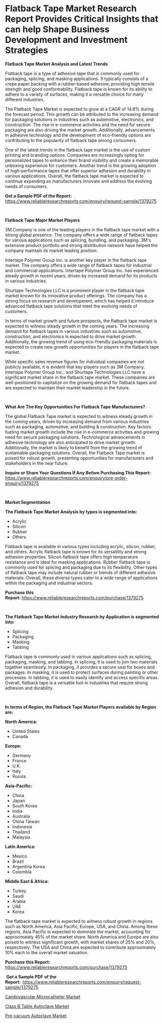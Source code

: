 <p><h1>Flatback Tape Market Research Report Provides Critical Insights that can help Shape Business Development and Investment Strategies</h1></p><p><strong>Flatback Tape Market Analysis and Latest Trends</strong></p>
<p><p>Flatback tape is a type of adhesive tape that is commonly used for packaging, splicing, and masking applications. It typically consists of a crepe paper backing with a rubber-based adhesive, providing high tensile strength and good conformability. Flatback tape is known for its ability to adhere to a variety of surfaces, making it a versatile choice for many different industries.</p><p>The Flatback Tape Market is expected to grow at a CAGR of 14.8% during the forecast period. This growth can be attributed to the increasing demand for packaging solutions in industries such as automotive, electronics, and construction. The rise in e-commerce activities and the need for secure packaging are also driving the market growth. Additionally, advancements in adhesive technology and the development of eco-friendly options are contributing to the popularity of flatback tape among consumers.</p><p>One of the latest trends in the flatback tape market is the use of custom printing and branding options. Companies are increasingly opting for personalized tapes to enhance their brand visibility and create a memorable unboxing experience for customers. Another trend is the growing adoption of high-performance tapes that offer superior adhesion and durability in various applications. Overall, the flatback tape market is expected to continue expanding as manufacturers innovate and address the evolving needs of consumers.</p></p>
<p><strong>Get a Sample PDF of the Report:&nbsp;</strong> <a href="https://www.reliableresearchreports.com/enquiry/request-sample/1379275">https://www.reliableresearchreports.com/enquiry/request-sample/1379275</a></p>
<p>&nbsp;</p>
<p><strong>Flatback Tape Major Market Players</strong></p>
<p><p>3M Company is one of the leading players in the flatback tape market with a strong global presence. The company offers a wide range of flatback tapes for various applications such as splicing, bundling, and packaging. 3M's extensive product portfolio and strong distribution network have helped the company maintain its market leading position.</p><p>Intertape Polymer Group Inc. is another key player in the flatback tape market. The company offers a wide range of flatback tapes for industrial and commercial applications. Intertape Polymer Group Inc. has experienced steady growth in recent years, driven by increased demand for its products in various industries.</p><p>Shurtape Technologies LLC is a prominent player in the flatback tape market known for its innovative product offerings. The company has a strong focus on research and development, which has helped it introduce advanced flatback tape solutions that meet the evolving needs of customers.</p><p>In terms of market growth and future prospects, the flatback tape market is expected to witness steady growth in the coming years. The increasing demand for flatback tapes in various industries such as automotive, construction, and electronics is expected to drive market growth. Additionally, the growing trend of using eco-friendly packaging materials is expected to create new growth opportunities for players in the flatback tape market.</p><p>While specific sales revenue figures for individual companies are not publicly available, it is evident that key players such as 3M Company, Intertape Polymer Group Inc., and Shurtape Technologies LLC have a significant market share in the flatback tape market. These companies are well-positioned to capitalize on the growing demand for flatback tapes and are expected to maintain their market leadership in the future.</p></p>
<p>&nbsp;</p>
<p><strong>What Are The Key Opportunities For Flatback Tape Manufacturers?</strong></p>
<p><p>The global Flatback Tape market is expected to witness steady growth in the coming years, driven by increasing demand from various industries such as packaging, automotive, and building & construction. Key factors fueling market growth include the rise in e-commerce activities and growing need for secure packaging solutions. Technological advancements in adhesive technology are also anticipated to drive market growth. Additionally, the market is likely to benefit from the growing trend of sustainable packaging solutions. Overall, the Flatback Tape market is poised for robust growth, presenting opportunities for manufacturers and stakeholders in the near future.</p></p>
<p><strong>Inquire or Share Your Questions If Any Before Purchasing This Report:</strong> <a href="https://www.reliableresearchreports.com/enquiry/pre-order-enquiry/1379275">https://www.reliableresearchreports.com/enquiry/pre-order-enquiry/1379275</a></p>
<p>&nbsp;</p>
<p><strong>Market Segmentation</strong></p>
<p><strong>The Flatback Tape Market Analysis by types is segmented into:</strong></p>
<p><ul><li>Acrylic</li><li>Silicon</li><li>Rubber</li><li>Others</li></ul></p>
<p><p>Flatback tape is available in various types including acrylic, silicon, rubber, and others. Acrylic flatback tape is known for its versatility and strong adhesion properties. Silicon flatback tape offers high temperature resistance and is ideal for masking applications. Rubber flatback tape is commonly used for splicing and packaging due to its flexibility. Other types of flatback tape may include natural rubber or blends of different adhesive materials. Overall, these diverse types cater to a wide range of applications within the packaging and industrial sectors.</p></p>
<p><strong>Purchase this Report:&nbsp;</strong><a href="https://www.reliableresearchreports.com/purchase/1379275">https://www.reliableresearchreports.com/purchase/1379275</a></p>
<p>&nbsp;</p>
<p><strong>The Flatback Tape Market Industry Research by Application is segmented into:</strong></p>
<p><ul><li>Splicing</li><li>Packaging</li><li>Masking</li><li>Tabbing</li></ul></p>
<p><p>Flatback tape is commonly used in various applications such as splicing, packaging, masking, and tabbing. In splicing, it is used to join two materials together seamlessly. In packaging, it provides a secure seal for boxes and packages. In masking, it is used to protect surfaces during painting or other processes. In tabbing, it is used to easily identify and access specific areas. Overall, flatback tape is a versatile tool in industries that require strong adhesion and durability.</p></p>
<p>&nbsp;</p>
<p><strong>In terms of Region, the Flatback Tape Market Players available by Region are:</strong></p>
<p>
    <p> <strong> North America: </strong>
        <ul>
            <li>United States</li>
            <li>Canada</li>
        </ul>
        </p> 
    <p> <strong> Europe: </strong>
        <ul>
            <li>Germany</li>
            <li>France</li>
            <li>U.K.</li>
            <li>Italy</li>
            <li>Russia</li>
        </ul>
        </p> 
    <p> <strong> Asia-Pacific: </strong>
        <ul>
            <li>China</li>
            <li>Japan</li>
            <li>South Korea</li>
            <li>India</li>
            <li>Australia</li>
            <li>China Taiwan</li>
            <li>Indonesia</li>
            <li>Thailand</li>
            <li>Malaysia</li>
        </ul>
        </p> 
    <p> <strong> Latin America: </strong>
        <ul>
            <li>Mexico</li>
            <li>Brazil</li>
            <li>Argentina Korea</li>
            <li>Colombia</li>
        </ul>
        </p> 
    <p> <strong> Middle East & Africa: </strong>
        <ul>
            <li>Turkey</li>
            <li>Saudi</li>
            <li>Arabia</li>
            <li>UAE</li>
            <li>Korea</li>
        </ul>
    </p>
    </p>
<p><p>The flatback tape market is expected to witness robust growth in regions such as North America, Asia Pacific, Europe, USA, and China. Among these regions, Asia Pacific is expected to dominate the market, accounting for approximately 40% of the market share. North America and Europe are also poised to witness significant growth, with market shares of 25% and 20%, respectively. The USA and China are expected to contribute approximately 10% each to the overall market valuation.</p></p>
<p><strong>Purchase this Report: </strong><a href="https://www.reliableresearchreports.com/purchase/1379275">https://www.reliableresearchreports.com/purchase/1379275</a></p>
<p>&nbsp;<strong>Get a Sample PDF of the Report:&nbsp;&nbsp;</strong><a href="https://www.reliableresearchreports.com/enquiry/request-sample/1379275">https://www.reliableresearchreports.com/enquiry/request-sample/1379275</a></p>
<p><strong></strong></p>
<p><p><a href="https://view.publitas.com/reportprime-1/cardiovascular-microcatheter-market-research-report-provides-critical-insights-that-can-help-shape-business-development-and-investment-strategies/">Cardiovascular Microcatheter Market</a></p><p><a href="https://view.publitas.com/reportprime-1/class-b-table-autoclave-market-provides-a-comprehensive-analysis-including-a-macro-overview-of-the-market-as-well-as-micro-details-such-as-market-size-and-competitive-landscape/">Class B Table Autoclave Market</a></p><p><a href="https://view.publitas.com/reportprime-1/pre-vacuum-autoclave-market-size-evaluating-its-market-trends-growth-and-projections-2023-2030/">Pre-vacuum Autoclave Market</a></p></p>
